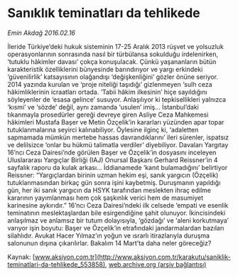 # Sanıklık teminatları da tehlikede

*Emin Akdağ 2016.02.16*

<div class="pNewsDetailMainContent ctx_content" itemprop="articleBody">
 <p>
  İleride Türkiye’deki hukuk sisteminin 17-25 Aralık 2013 rüşvet ve yolsuzluk operasyonlarının sonrasında nasıl bir türbülansa sokulduğu irdelenirken, ‘tutuklu hâkimler davası’ çokça konuşulacak. Çünkü yaşananların bütün karakteristik özelliklerini bünyesinde barındırıyor ve yargı erkindeki ‘güvenilirlik’ katsayısının olağandışı ‘değişkenliğini’ gözler önüne seriyor. 2014 yazında kurulan ve ‘proje niteliği taşıdığı’ gizlenmeyen ‘sulh ceza hâkimliklerinin icraatları ortada. ‘Tabii hâkim ilkesinin’ hiçe sayıldığını söyleyenler de ‘esasa gelince’ susuyor. Anlaşılıyor ki tepkisellikleri yalnızca ‘kısmi’ ve ‘sözde’ değil, aynı zamanda ‘usulen’ imiş… İstanbul’daki tıkanmayla prosedürler gereği devreye giren Asliye Ceza Mahkemesi hâkimleri Mustafa Başer ve Metin Özçelik’in kararları yüzünden apar topar tutuklanmalarına seyirci kalınabiliyor. Öylesine ilginç ki, ‘adaletten sapmamada mümkün mertebe hassas davrandıklarını’ ileri sürenler, ispatsız ve delilsizce ‘onlar bu hükmü talimatla verdiler’ diyebiliyor. Davaları Yargıtay 16’ncı Ceza Dairesi’nde görülen Başer ve Özçelik’in dosyasını inceleyen Uluslararası Yargıçlar Birliği (IAJ) Onursal Başkanı Gerhard Reissner’in 4 sayfalık raporu da kulak arkası… İddianamede ‘kanıt bulamadığını’ belirtiyor Reissner: “Yargıçlardan birinin uzman hekim eşi, sanık yargıcın (Özçelik) tutuklanmasından birkaç gün sonra işini kaybetmiş. Duruşmanın yapıldığı gün, her iki sanık yargıcın da HSYK tarafından meslekten ihraç edilme kararının yayımlanması hem çok şaşkınlık verici hem de masumiyet karinesine aykırıdır.” 16’ncı Ceza Dairesi’ndeki ilk celsede ‘empati ve esenlik teminatının meslektaşlardan bile esirgendiğine şahit olunuyor. İkincisindeki anlaşılmaz ve anlamsız bir tutum dolayısıyla, ‘gözdağı’ ve ‘aleni korkutmaya’ varıyor işin boyutu: Başer ve Özçelik’in etrafındaki jandarmalardan bazıları silahlıdır. Avukat Hacer Yılmaz’ın yoğun ve ısrarlı itirazlarıyla duruşma salonunun dışına çıkarılırlar. Bakalım 14 Mart’ta daha neler göreceğiz?
 </p>
</div>


Kaynak: [www.aksiyon.com.tr](http://www.aksiyon.com.tr/karakutu/saniklik-teminatlari-da-tehlikede_553858), [web.archive.org (arşiv bağlantısı)](http://web.archive.org/web/20160217092026/http://www.aksiyon.com.tr/karakutu/saniklik-teminatlari-da-tehlikede_553858)
